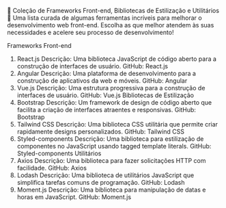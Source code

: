 🚀 Coleção de Frameworks Front-end, Bibliotecas de Estilização e Utilitários 🎨
Uma lista curada de algumas ferramentas incríveis para melhorar o desenvolvimento web front-end. Escolha as que melhor atendem às suas necessidades e acelere seu processo de desenvolvimento!

Frameworks Front-end
1. React.js
Descrição: Uma biblioteca JavaScript de código aberto para a construção de interfaces de usuário.
GitHub: React.js
2. Angular
Descrição: Uma plataforma de desenvolvimento para a construção de aplicativos da web e móveis.
GitHub: Angular
3. Vue.js
Descrição: Uma estrutura progressiva para a construção de interfaces de usuário.
GitHub: Vue.js
Bibliotecas de Estilização
4. Bootstrap
Descrição: Um framework de design de código aberto que facilita a criação de interfaces atraentes e responsivas.
GitHub: Bootstrap
5. Tailwind CSS
Descrição: Uma biblioteca CSS utilitária que permite criar rapidamente designs personalizados.
GitHub: Tailwind CSS
6. Styled-components
Descrição: Uma biblioteca para estilização de componentes no JavaScript usando tagged template literals.
GitHub: Styled-components
Utilitários
7. Axios
Descrição: Uma biblioteca para fazer solicitações HTTP com facilidade.
GitHub: Axios
8. Lodash
Descrição: Uma biblioteca de utilitários JavaScript que simplifica tarefas comuns de programação.
GitHub: Lodash
9. Moment.js
Descrição: Uma biblioteca para manipulação de datas e horas em JavaScript.
GitHub: Moment.js
